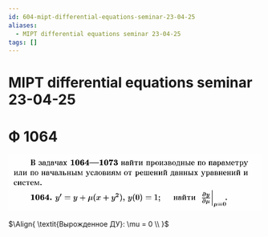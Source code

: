 ```yaml
---
id: 604-mipt-differential-equations-seminar-23-04-25
aliases:
  - MIPT differential equations seminar 23-04-25
tags: []
---
```


# MIPT differential equations seminar 23-04-25

# Ф 1064
![23-04-25_15-47-25_439.png](assets/imgs/23-04-25_15-47-25_439.png)

$\Align{
\textit{Вырожденное ДУ}: \mu = 0 \\
}$
